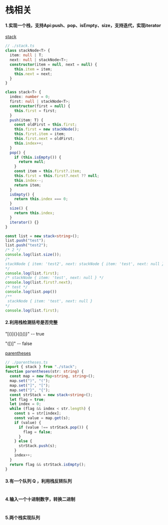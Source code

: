 <!--
 * @Date: 2022-03-28 11:13:33
 * @LastEditors: 赵聪
 * @LastEditTime: 2022-04-01 10:36:19
 * @FilePath: /leetCode/栈/README.md
-->
# 栈相关
#### 1.实现一个栈，支持Api:push、pop、isEmpty、size，支持迭代，实现iterator
[stack](./stack.ts)
```typescript
// ./stack.ts
class stackNode<T> {
  item: null | T;
  next: null | stackNode<T>;
  constructor(item = null, next = null) {
    this.item = item;
    this.next = next;
  }
}

class stack<T> {
  index: number = 0;
  first: null | stackNode<T>;
  constructor(first = null) {
    this.first = first;
  }
  push(item: T) {
    const oldFirst = this.first;
    this.first = new stackNode();
    this.first.item = item;
    this.first.next = oldFirst;
    this.index++;
  }
  pop() {
    if (this.isEmpty()) {
      return null;
    }
    const item = this.first?.item;
    this.first = this.first?.next ?? null;
    this.index--;
    return item;
  }
  isEmpty() {
    return this.index === 0;
  }
  size() {
    return this.index;
  }
  iterator() {}
}

const list = new stack<string>();
list.push("test");
list.push("test2");
/* 2 */
console.log(list.size());
/*
stackNode { item: 'test2', next: stackNode { item: 'test', next: null } }
*/
console.log(list.first);
/* stackNode { item: 'test', next: null } */
console.log(list.first?.next);
/* test */
console.log(list.pop())
/** 
 stackNode { item: 'test', next: null }
*/
console.log(list.first);
```

#### 2.利用栈检测括号是否完整
"[()]{}{[()()]()}" -- true  

"([)]" -- false  

[parentheses](./parentheses.ts)
```typescript
// ./parentheses.ts
import { stack } from "./stack";
function parentheses(str: string) {
  const map = new Map<string, string>();
  map.set(")", "(");
  map.set("]", "[");
  map.set("}", "{");
  const strStack = new stack<string>();
  let flag = true;
  let index = 0;
  while (flag && index < str.length) {
    const s = str[index];
    const value = map.get(s);
    if (value) {
      if (value !== strStack.pop()) {
        flag = false;
      }
    } else {
      strStack.push(s);
    }
    index++;
  }
  return flag && strStack.isEmpty();
}
```

#### 3.有一个队列 Q ，利用栈反转队列

```typescript

```

#### 4.输入一个十进制数字，转换二进制

```typescript

```


#### 5.两个栈实现队列

```typescript

```

